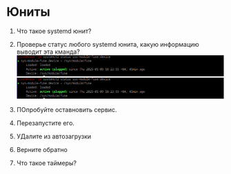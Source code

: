 # Юниты

1. Что такое systemd юнит?
2. Проверье статус любого systemd юнита, какую информацию выводит эта кманда?<br />
![alt text](https://github.com/kryffaer/Tasks_241/blob/my_reply/5-Systemd/screenshots/2.png?raw=true)
![alt text](https://github.com/kryffaer/Tasks_241/blob/my_reply/5-Systemd/screenshots/2.png?raw=true)<br />
3. ПОпробуйте оставновить сервис.
4. Перезапустите его.
5. УДалите из автозагрузки
6. Верните обратно

7. Что такое таймеры?
